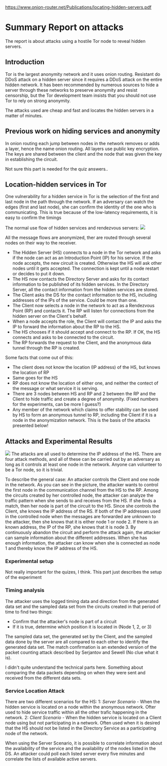 https://www.onion-router.net/Publications/locating-hidden-servers.pdf

# Summary Report on attacks
The report is about attacks using a hostile Tor node to reveal hidden servers.

## Introduction
Tor is the largest anonymity network and it uses onion routing. Resistant do DDoS attack on a hidden server since it requires a DDoS attack on the entire hidden network. It has been recommended by numerous sources to hide a server through these networks to preserve anonymity and resist censorship, but the Tor development team insists that you should not use Tor to rely on strong anonymity. 

The attacks used are cheap and fast and locates the hidden servers in a matter of minutes.

## Previous work on hiding services and anonymity
In onion routing each jump between nodes in the network removes or adds a layer, hence the name onion routing. All layers use public key encryption. The keys are shared between the client and the node that was given the key in establishing the circuit. 

Not sure this part is needed for the quiz answers..

## Location-hidden services in Tor
One vulnerability for a hidden service in Tor is the selection of the first and last node in the path through the network. If an adversary can watch the edges (first and last node), she can confirm the identity of the one who is communicating. This is true because of the low-latency requirements, it is easy to confirm the timings

The normal use flow of hidden services and rendezvous servers:
![](https://i.gyazo.com/3d64826adc4265e2194fe72da4b81d9e.png)

All the message flows are anonymized, ther are routed through several nodes on their way to the receiver. 
- The Hidden Server (HS) connects to a node in the Tor network and asks if the node can act as an Introduction Point (IP) for his service. If the node accepts, the new circuit is created. Otherwise the HS will ask other nodes until it gets accepted. The connection is kept until a node restart or decides to put it down.
- The HS now contacts the Directory Server and asks for its contact information to be published of its hidden services. In the Directory Server, all the contact information from the hidden services are stored.
- The Client asks the DS for the contact information to the HS, including addresses of the IPs of the service. Could be more than one.
- The Client now selects a node in the network to act as a Rendezvous Point (RP) and contacts it. The RP will listen for connections from the hidden server on the Client's behalf. 
- When a node accepts the role, the Client will contact the IP and asks the IP to forward the information about the RP to the HS. 
- The HS chooses if it should accept and connect to the RP. If OK, the HS connects and asks to be connected to the circuit.
- The RP forwards the request to the Client, and the anonymous data tunnel through the RP is created. 

Some facts that come out of this:
* The client does not know the location (IP address) of the HS, but knows the location of RP
* Same goes for the HS
* RP does not know the location of either one, and neither the contect of the message or what service it is serving.
* There are 3 nodes between HS and RP and 2 between the RP and the Client to hide traffic and create a degree of anonymity. (Fixed numbers for the experiments, can be more I guess?)
* Any member of the network which claims to offer stability can be used by HS to form an anonymous tunnel to RP, including the Client if it is a node in the anonymization network. This is the basis of the attacks presented below!

## Attacks and Experimental Results
![](https://i.gyazo.com/e15da7a7837d28cce219e837049eea44.png)
The attacks are all used to determine the IP address of the HS. There are four attack methods, and all of these can be carried out by an adversary as long as it controls at least one node in the network. Anyone can volunteer to be a Tor node, so it is trivial. 

To describe the general case:
An attacker controls the Client and one node in the network. As you can see in the picture, the attacker wants to control the first node in the communication channel from the HS to the RP. Among the circuits created by her controlled node, the attacker can analyze the traffic pattern when she sends to and receives from the HS. If she finds a match, then her node is part of the circuit to the HS. Since she controls the Client, she knows the IP address of the RS. If both of the IP addresses used in the controlled node when the messages are forwarded are unknown to the attacker, then she knows that it is either node 1 or node 2. If there is an known address, the IP of the RP, she knows that it is node 3. By continuously abandon the circuit and perform the attack again, the attacker can sample information about the different addresses. When she has enough information, the attacker can know when she is connected as node 1 and thereby know the IP address of the HS. 

### Experimental setup
Not really important for the quizes, I think. This part just describes the setup of the experiment

### Timing analysis
The attacker uses the logged timing data and direction from the generated data set and the sampled data set from the circuits created in that period of time to find two things:
* Confirm that the attacker's node is part of a circuit
* If it is true, determine which position it is located in (Node 1, 2, or 3)

The sampled data set, the generated set by the Client, and the sampled data done by the server are all compared to each other to identify the generated data set. The match confirmation is an extended version of the packet counting attack described by Serjantov and Sewell (No clue what it is). 

I didn't quite understand the technical parts here. Something about comparing the data packets depending on when they were sent and received from the different data sets. 

### Service Location Attack
There are two different scenarios for the HS:
1: *Server Scenario* - When the hidden service is located on a node within the anonymous network. Ofter used to hide service traffic within all the other trafic happening in the network. 
2: *Client Scenario* - When the hidden service is located on a Client node using but not participating in a network. Often used when it is desired that the HS should not be listed in the Directory Service as a participating node of the network. 

When using the Server Scenario, it is possible to correlate information about the availability of the service and the availability of the nodes listed in the DS. An attacker could poll each listed server every five minutes and correlate the lists of available active servers. 